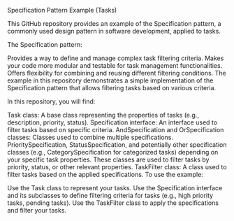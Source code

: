 Specification Pattern Example (Tasks)

This GitHub repository provides an example of the Specification pattern, a commonly used design pattern in software development, applied to tasks.

The Specification pattern:

Provides a way to define and manage complex task filtering criteria.
Makes your code more modular and testable for task management functionalities.
Offers flexibility for combining and reusing different filtering conditions.
The example in this repository demonstrates a simple implementation of the Specification pattern that allows filtering tasks based on various criteria.

In this repository, you will find:

Task class: A base class representing the properties of tasks (e.g., description, priority, status).
Specification interface: An interface used to filter tasks based on specific criteria.
AndSpecification and OrSpecification classes: Classes used to combine multiple specifications.
PrioritySpecification, StatusSpecification, and potentially other specification classes (e.g., CategorySpecification for categorized tasks) depending on your specific task properties. These classes are used to filter tasks by priority, status, or other relevant properties.
TaskFilter class: A class used to filter tasks based on the applied specifications.
To use the example:

Use the Task class to represent your tasks.
Use the Specification interface and its subclasses to define filtering criteria for tasks (e.g., high priority tasks, pending tasks).
Use the TaskFilter class to apply the specifications and filter your tasks.

